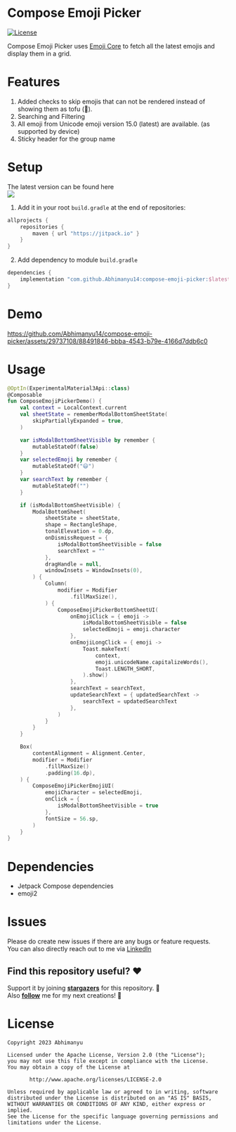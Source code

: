 # Compose Emoji Picker

<a href="https://opensource.org/licenses/Apache-2.0"><img alt="License" src="https://img.shields.io/badge/License-Apache%202.0-blue.svg"/></a>

Compose Emoji Picker uses [Emoji Core](https://github.com/Abhimanyu14/emoji-core) to fetch all the latest emojis and display them in a grid.

# Features

1. Added checks to skip emojis that can not be rendered instead of showing them as tofu (􏿿).
2. Searching and Filtering
3. All emoji from Unicode emoji version 15.0 (latest) are available. (as supported by device)
4. Sticky header for the group name

# Setup

The latest version can be found here </br>
[![](https://jitpack.io/v/Abhimanyu14/compose-emoji-picker.svg)](https://jitpack.io/#Abhimanyu14/compose-emoji-picker)

1. Add it in your root `build.gradle` at the end of repositories:

```kotlin
allprojects {
    repositories {
        maven { url "https://jitpack.io" }
    }
}
```

2. Add dependency to module `build.gradle`

```kotlin
dependencies {
    implementation "com.github.Abhimanyu14:compose-emoji-picker:$latest_version"
}
```

# Demo 

https://github.com/Abhimanyu14/compose-emoji-picker/assets/29737108/88491846-bbba-4543-b79e-4166d7ddb6c0

# Usage

```kotlin
@OptIn(ExperimentalMaterial3Api::class)
@Composable
fun ComposeEmojiPickerDemo() {
    val context = LocalContext.current
    val sheetState = rememberModalBottomSheetState(
        skipPartiallyExpanded = true,
    )

    var isModalBottomSheetVisible by remember {
        mutableStateOf(false)
    }
    var selectedEmoji by remember {
        mutableStateOf("😃")
    }
    var searchText by remember {
        mutableStateOf("")
    }

    if (isModalBottomSheetVisible) {
        ModalBottomSheet(
            sheetState = sheetState,
            shape = RectangleShape,
            tonalElevation = 0.dp,
            onDismissRequest = {
                isModalBottomSheetVisible = false
                searchText = ""
            },
            dragHandle = null,
            windowInsets = WindowInsets(0),
        ) {
            Column(
                modifier = Modifier
                    .fillMaxSize(),
            ) {
                ComposeEmojiPickerBottomSheetUI(
                    onEmojiClick = { emoji ->
                        isModalBottomSheetVisible = false
                        selectedEmoji = emoji.character
                    },
                    onEmojiLongClick = { emoji ->
                        Toast.makeText(
                            context,
                            emoji.unicodeName.capitalizeWords(),
                            Toast.LENGTH_SHORT,
                        ).show()
                    },
                    searchText = searchText,
                    updateSearchText = { updatedSearchText ->
                        searchText = updatedSearchText
                    },
                )
            }
        }
    }

    Box(
        contentAlignment = Alignment.Center,
        modifier = Modifier
            .fillMaxSize()
            .padding(16.dp),
    ) {
        ComposeEmojiPickerEmojiUI(
            emojiCharacter = selectedEmoji,
            onClick = {
                isModalBottomSheetVisible = true
            },
            fontSize = 56.sp,
        )
    }
}
```

# Dependencies

* Jetpack Compose dependencies
* emoji2

# Issues

Please do create new issues if there are any bugs or feature requests. </br>
You can also directly reach out to me via [LinkedIn](https://www.linkedin.com/in/abhimanyu-n/)

## Find this repository useful? ♥️

Support it by joining __[stargazers](https://github.com/Abhimanyu14/compose-emoji-picker/stargazers)__ for this repository. 🌟  
Also __[follow](https://github.com/Abhimanyu14)__ me for my next creations! 🤗

# License

```
Copyright 2023 Abhimanyu

Licensed under the Apache License, Version 2.0 (the "License");
you may not use this file except in compliance with the License.
You may obtain a copy of the License at

       http://www.apache.org/licenses/LICENSE-2.0

Unless required by applicable law or agreed to in writing, software
distributed under the License is distributed on an "AS IS" BASIS,
WITHOUT WARRANTIES OR CONDITIONS OF ANY KIND, either express or implied.
See the License for the specific language governing permissions and
limitations under the License.
```
